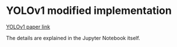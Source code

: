 # YOLOv1 modified implementation

[YOLOv1 paper link](https://arxiv.org/pdf/1506.02640.pdf)

The details are explained in the Jupyter Notebook itself.
